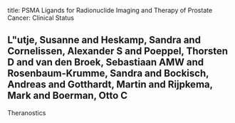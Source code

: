 title: PSMA Ligands for Radionuclide Imaging and Therapy of Prostate Cancer: Clinical Status

## L"utje, Susanne and Heskamp, Sandra and Cornelissen, Alexander S and Poeppel, Thorsten D and van den Broek, Sebastiaan AMW and Rosenbaum-Krumme, Sandra and Bockisch, Andreas and Gotthardt, Martin and Rijpkema, Mark and Boerman, Otto C
Theranostics

